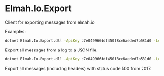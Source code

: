 # Elmah.Io.Export
Client for exporting messages from elmah.io

Examples:

```bash
dotnet Elmah.Io.Export.dll -ApiKey c7e049966ddf450f8ce6aeded7b581d0 -LogId 9f01ca78-174a-4a96-9f84-a336917a9deb
```

Export all messages from a log to a JSON file.

```bash
dotnet Elmah.Io.Export.dll -ApiKey c7e049966ddf450f8ce6aeded7b581d0 -LogId 9f01ca78-174a-4a96-9f84-a336917a9deb -Filename export.json -DateFrom 2017-01-01 -DateTo 2017-12-31 -Query statusCode:500 -IncludeHeaders
```

Export all messages (including headers) with status code 500 from 2017.